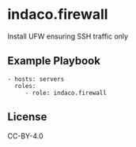 indaco.firewall
=========

Install UFW ensuring SSH traffic only


Example Playbook
----------------

    - hosts: servers
      roles:
         - role: indaco.firewall

License
-------

CC-BY-4.0

